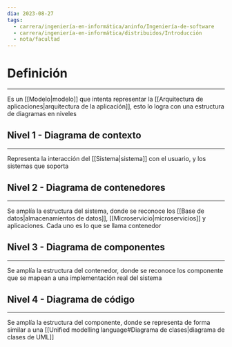 ```yaml
---
dia: 2023-08-27
tags:
  - carrera/ingeniería-en-informática/aninfo/Ingeniería-de-software
  - carrera/ingeniería-en-informática/distribuidos/Introducción
  - nota/facultad
---
```

# Definición
---
Es un [[Modelo|modelo]] que intenta representar la [[Arquitectura de aplicaciones|arquitectura de la aplicación]], esto lo logra con una estructura de diagramas en niveles

## Nivel 1 - Diagrama de contexto
---
Representa la interacción del [[Sistema|sistema]] con el usuario, y los sistemas que soporta

## Nivel 2 - Diagrama de contenedores
---
Se amplía la estructura del sistema, donde se reconoce los [[Base de datos|almacenamientos de datos]], [[Microservicio|microservicios]] y aplicaciones. Cada uno es lo que se llama contenedor

## Nivel 3 - Diagrama de componentes
---
Se amplía la estructura del contenedor, donde se reconoce los componente que se mapean a una implementación real del sistema

## Nivel 4 - Diagrama de código
---
Se amplía la estructura del componente, donde se representa de forma similar a una [[Unified modelling language#Diagrama de clases|diagrama de clases de UML]]